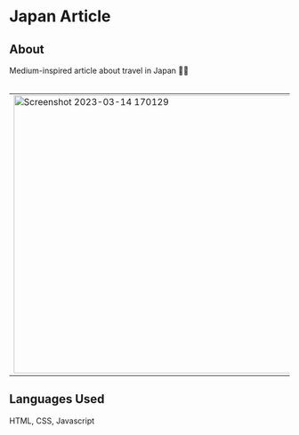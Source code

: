 # Japan Article

## About
Medium-inspired article about travel in Japan 🗾🎏 
<br>
<br>
<table><tr><td>
  <img width="500" alt="Screenshot 2023-03-14 170129" src="https://user-images.githubusercontent.com/114258514/224935173-fe97e2dd-ea02-4528-9f21-e467a743aeb0.png">
</td></tr></table>


## Languages Used
HTML, CSS, Javascript
